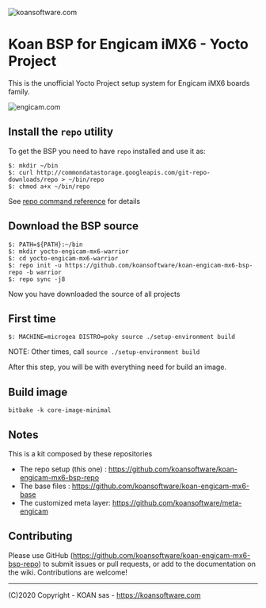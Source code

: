 ![koansoftware.com](https://www.koansoftware.com/wp-content/uploads/2019/06/logo_head_3-300x138.jpg)

# Koan BSP for Engicam iMX6 - Yocto Project

This is the unofficial Yocto Project setup system for Engicam iMX6 boards family.

![engicam.com](https://www.engicam.com/grafiche/personalizzate/engicam2/style/images/logo.png)


## Install the `repo` utility

To get the BSP you need to have `repo` installed and use it as:

```
$: mkdir ~/bin
$: curl http://commondatastorage.googleapis.com/git-repo-downloads/repo > ~/bin/repo
$: chmod a+x ~/bin/repo
```
See [repo command reference](https://source.android.com/setup/develop/repo) for details


## Download the BSP source

```
$: PATH=${PATH}:~/bin
$: mkdir yocto-engicam-mx6-warrior
$: cd yocto-engicam-mx6-warrior
$: repo init -u https://github.com/koansoftware/koan-engicam-mx6-bsp-repo -b warrior
$: repo sync -j8
```

Now you have downloaded the source of all projects

## First time

```
$: MACHINE=microgea DISTRO=poky source ./setup-environment build
```
NOTE: Other times, call `source ./setup-environment build`


After this step, you will be with everything need for build an image.

## Build image

```
bitbake -k core-image-minimal
```

## Notes

This is a kit composed by these repositories

* The repo setup (this one) : https://github.com/koansoftware/koan-engicam-mx6-bsp-repo
* The base files : https://github.com/koansoftware/koan-engicam-mx6-base
* The customized meta layer: https://github.com/koansoftware/meta-engicam

## Contributing

Please use GitHub (https://github.com/koansoftware/koan-engicam-mx6-bsp-repo) to submit issues or pull requests, or add to the documentation on the wiki. Contributions are welcome!

------

(C)2020 Copyright - KOAN sas - <https://koansoftware.com>

